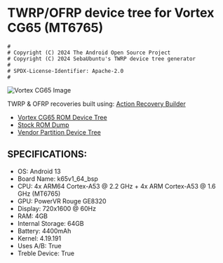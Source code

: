 # TWRP/OFRP device tree for Vortex CG65 (MT6765)

```
#
# Copyright (C) 2024 The Android Open Source Project
# Copyright (C) 2024 SebaUbuntu's TWRP device tree generator
#
# SPDX-License-Identifier: Apache-2.0
#
```

![Vortex CG65 Image](https://standupwireless.com/wp-content/uploads/CG65.png)

TWRP & OFRP recoveries built using: [Action Recovery Builder](https://github.com/1ndevelopment/Action-Recovery-Builder)

- [Vortex CG65 ROM Device Tree](https://github.com/1ndev-ui/ROM_CG65_device_tree)
- [Stock ROM Dump](https://github.com/1ndev-ui/dump_vortex_cg65)
- [Vendor Partition Device Tree](https://github.com/1ndev-ui/vendor_vortex_CG65)

## SPECIFICATIONS:

- OS: Android 13
- Board Name: k65v1_64_bsp
- CPU: 4x ARM64 Cortex-A53 @ 2.2 GHz + 4x ARM Cortex-A53 @ 1.6 GHz (MT6765)
- GPU: PowerVR Rouge GE8320
- Display: 720x1600 @ 60Hz
- RAM: 4GB
- Internal Storage: 64GB
- Battery: 4400mAh
- Kernel: 4.19.191
- Uses A/B: True
- Treble Device: True